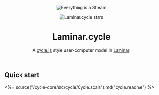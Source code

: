 
<p align="center"> <img src="https://camo.githubusercontent.com/e581baffb3db3e4f749350326af32de8d5ba4363/687474703a2f2f692e696d6775722e636f6d2f4149696d5138432e6a7067" alt="Everything is a Stream"> </p>
<p align="center">
    <a href="https://github.com/vic/laminar_cycle" target="_blank"  style="text-decoration:none">
      <img alt="Laminar.cycle stars" src="https://img.shields.io/github/stars/vic/laminar_cycle?style=social">
    </a>
</p>
 

<h1 align="center">Laminar.cycle</h1>

<p align="center">A <a href="https://cycle.js.org/">cycle.js</a> style user-computer model in <a href="https://laminar.dev">Laminar</a>. </p>

</br>


## Quick start

<%= source("/cycle-core/src/cycle/Cycle.scala").md("cycle.readme") %>

